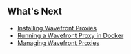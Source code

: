## What's Next

- [Installing Wavefront Proxies](https://community.wavefront.com/docs/DOC-1271)
- [Running a Wavefront Proxy in Docker](https://community.wavefront.com/docs/DOC-1173)
- [Managing Wavefront Proxies](https://community.wavefront.com/docs/DOC-1083)
